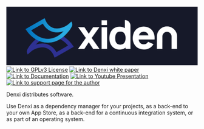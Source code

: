 ![](./logo.png)
[![Link to GPLv3 License](https://img.shields.io/badge/license-GPLv3-yellowgreen)](./COPYING)
[![Link to Denxi white paper](https://img.shields.io/badge/doc-white%20paper-lightgrey)](https://docs.racket-lang.org/denxi-white-paper/index.html)
[![Link to Documentation](https://img.shields.io/badge/doc-index-blue.svg)](https://docs.racket-lang.org/denxi-index/index.html)
[![Link to Youtube Presentation](https://img.shields.io/badge/youtube-RacketCon%202020-red)](https://youtu.be/bIi-tUzOwdw?t=2330)
[![Link to support page for the author](https://img.shields.io/badge/%24-donate-success)](https://sagegerard.com/show-support.html)

Denxi distributes software.

Use Denxi as a dependency manager for your projects, as a back-end to
your own App Store, as a back-end for a continuous integration system,
or as part of an operating system.
